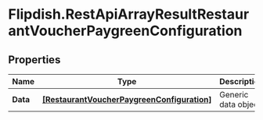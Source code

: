 # Flipdish.RestApiArrayResultRestaurantVoucherPaygreenConfiguration

## Properties
Name | Type | Description | Notes
------------ | ------------- | ------------- | -------------
**Data** | [**[RestaurantVoucherPaygreenConfiguration]**](RestaurantVoucherPaygreenConfiguration.md) | Generic data object. | 


